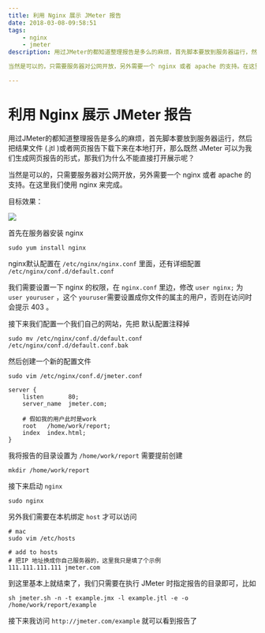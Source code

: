 ```yaml
---
title: 利用 Nginx 展示 JMeter 报告
date: 2018-03-08-09:58:51
tags:
    - nginx
    - jmeter
description: 用过JMeter的都知道整理报告是多么的麻烦，首先脚本要放到服务器运行，然后把结果文件 (.jtl )或者网页报告下载下来在本地打开，那么既然 JMeter 可以为我们生成网页报告的形式，那我们为什么不能直接打开展示呢？

当然是可以的，只需要服务器对公网开放，另外需要一个 nginx 或者 apache 的支持。在这里我们使用 nginx 来完成。

---
```




# 利用 Nginx 展示 JMeter 报告

用过JMeter的都知道整理报告是多么的麻烦，首先脚本要放到服务器运行，然后把结果文件 (.jtl )或者网页报告下载下来在本地打开，那么既然 JMeter 可以为我们生成网页报告的形式，那我们为什么不能直接打开展示呢？

当然是可以的，只需要服务器对公网开放，另外需要一个 nginx 或者 apache 的支持。在这里我们使用 nginx 来完成。



目标效果：

![](http://os19wcerd.bkt.clouddn.com/20180308101959_azaMop_20180308101937.jpeg)



首先在服务器安装 nginx 

```shell
sudo yum install nginx
```

nginx默认配置在 `/etc/nginx/nginx.conf` 里面，还有详细配置 `/etc/nginx/conf.d/default.conf`

我们需要设置一下 nginx 的权限，在 `nginx.conf` 里边，修改 `user nginx;` 为 `user youruser` ，这个 `youruser`需要设置成你文件的属主的用户，否则在访问时会提示 403 。

接下来我们配置一个我们自己的网站，先把 默认配置注释掉  

```shell
sudo mv /etc/nginx/conf.d/default.conf /etc/nginx/conf.d/default.conf.bak
```

然后创建一个新的配置文件

```shell
sudo vim /etc/nginx/conf.d/jmeter.conf
```

```Nginx
server {
    listen       80;
    server_name  jmeter.com;
	
    # 假如我的用户此时是work
    root   /home/work/report;
    index  index.html;
}
```

我将报告的目录设置为 `/home/work/report` 需要提前创建

```shell
mkdir /home/work/report
```

接下来启动 `nginx`

```shell
sudo nginx
```

另外我们需要在本机绑定 `host` 才可以访问

```shell
# mac 
sudo vim /etc/hosts

# add to hosts
# 把IP 地址换成你自己服务器的，这里我只是填了个示例
111.111.111.111 jmeter.com
```



到这里基本上就结束了，我们只需要在执行 JMeter 时指定报告的目录即可，比如

```shell
sh jmeter.sh -n -t example.jmx -l example.jtl -e -o /home/work/report/example
```



接下来我访问 `http://jmeter.com/example` 就可以看到报告了
